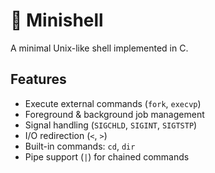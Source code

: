 # 🐚 Minishell

A minimal Unix-like shell implemented in C.

## Features

- Execute external commands (`fork`, `execvp`)
- Foreground & background job management
- Signal handling (`SIGCHLD`, `SIGINT`, `SIGTSTP`)
- I/O redirection (`<`, `>`)
- Built-in commands: `cd`, `dir`
- Pipe support (`|`) for chained commands
